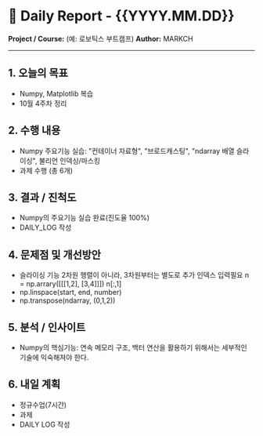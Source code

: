 # 🧾 Daily Report - {{YYYY.MM.DD}}

**Project / Course:** (예: 로보틱스 부트캠프)
**Author:** MARKCH

---

## 1. 오늘의 목표
- Numpy, Matplotlib 복습
- 10월 4주차 정리

## 2. 수행 내용
- Numpy 주요기능 실습: "컨테이너 자료형", "브로드캐스팅", "ndarray 배열 슬라이싱", 불리언 인덱싱/마스킹
- 과제 수행 (총 6개)

## 3. 결과 / 진척도
- Numpy의 주요기능 실습 완료(진도율 100%)
- DAILY_LOG 작성

## 4. 문제점 및 개선방안
- 슬라이싱 기능
2차원 행렬이 아니라, 3차원부터는 별도로 추가 인덱스 입력필요
n = np.arrary([[[1,2], [3,4]]])
n[:,1]
- np.linspace(start, end, number)
- np.transpose(ndarray, (0,1,2))


## 5. 분석 / 인사이트
- Numpy의 핵심기능: 연속 메모리 구조, 백터 연산을 활용하기 위해서는 세부적인 기술에 익숙해져야 한다.

## 6. 내일 계획
- 정규수업(7시간)
- 과제
- DAILY LOG 작성
